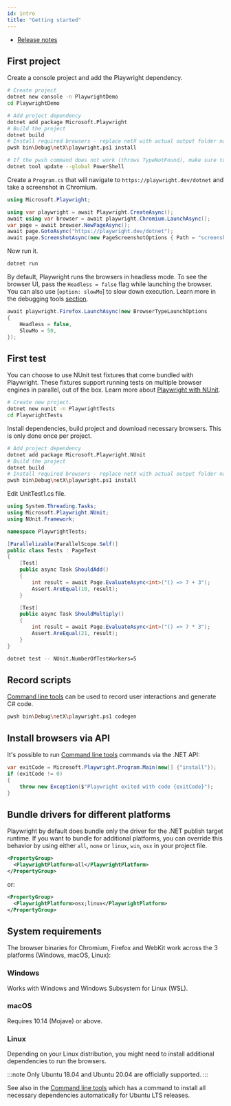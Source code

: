 ```yaml
---
id: intro
title: "Getting started"
---
```


<!-- TOC -->
- [Release notes](./release-notes.md)

## First project

Create a console project and add the Playwright dependency.

```bash
# Create project
dotnet new console -n PlaywrightDemo
cd PlaywrightDemo

# Add project dependency
dotnet add package Microsoft.Playwright
# Build the project
dotnet build
# Install required browsers - replace netX with actual output folder name, f.ex. net6.0.
pwsh bin\Debug\netX\playwright.ps1 install

# If the pwsh command does not work (throws TypeNotFound), make sure to use an up-to-date version of PowerShell.
dotnet tool update --global PowerShell
```

Create a `Program.cs` that will navigate to `https://playwright.dev/dotnet` and take a screenshot in Chromium.

```csharp
using Microsoft.Playwright;

using var playwright = await Playwright.CreateAsync();
await using var browser = await playwright.Chromium.LaunchAsync();
var page = await browser.NewPageAsync();
await page.GotoAsync("https://playwright.dev/dotnet");
await page.ScreenshotAsync(new PageScreenshotOptions { Path = "screenshot.png" });
```

Now run it.

```bash
dotnet run
```

By default, Playwright runs the browsers in headless mode. To see the browser UI, pass the `Headless = false` flag while launching the browser. You can also use [`option: slowMo`] to slow down execution. Learn more in the debugging tools [section](./debug.md).

```csharp
await playwright.Firefox.LaunchAsync(new BrowserTypeLaunchOptions
{
    Headless = false,
    SlowMo = 50,
});
```

## First test

You can choose to use NUnit test fixtures that come bundled with Playwright. These fixtures support running tests on multiple browser engines in parallel, out of the box. Learn more about [Playwright with NUnit](./test-runners.md).

```bash
# Create new project.
dotnet new nunit -n PlaywrightTests
cd PlaywrightTests
```

Install dependencies, build project and download necessary browsers. This is only done once per project.

```bash
# Add project dependency
dotnet add package Microsoft.Playwright.NUnit
# Build the project
dotnet build
# Install required browsers - replace netX with actual output folder name, f.ex. net6.0.
pwsh bin\Debug\netX\playwright.ps1 install
```

Edit UnitTest1.cs file.
```csharp
using System.Threading.Tasks;
using Microsoft.Playwright.NUnit;
using NUnit.Framework;

namespace PlaywrightTests;

[Parallelizable(ParallelScope.Self)]
public class Tests : PageTest
{
    [Test]
    public async Task ShouldAdd()
    {
        int result = await Page.EvaluateAsync<int>("() => 7 + 3");
        Assert.AreEqual(10, result);
    }

    [Test]
    public async Task ShouldMultiply()
    {
        int result = await Page.EvaluateAsync<int>("() => 7 * 3");
        Assert.AreEqual(21, result);
    }
}
```

```bash
dotnet test -- NUnit.NumberOfTestWorkers=5
```

## Record scripts

[Command line tools](./cli.md) can be used to record user interactions and generate C# code.

```bash
pwsh bin\Debug\netX\playwright.ps1 codegen
```

## Install browsers via API

It's possible to run [Command line tools](./cli.md) commands via the .NET API:

```csharp
var exitCode = Microsoft.Playwright.Program.Main(new[] {"install"});
if (exitCode != 0)
{
    throw new Exception($"Playwright exited with code {exitCode}");
}
```

## Bundle drivers for different platforms

Playwright by default does bundle only the driver for the .NET publish target runtime. If you want to bundle for additional platforms, you can
override this behavior by using either `all`, `none` or `linux`, `win`, `osx` in your project file.

```xml
<PropertyGroup>
  <PlaywrightPlatform>all</PlaywrightPlatform>
</PropertyGroup>
```

or:

```xml
<PropertyGroup>
  <PlaywrightPlatform>osx;linux</PlaywrightPlatform>
</PropertyGroup>
```

## System requirements

The browser binaries for Chromium, Firefox and WebKit work across the 3 platforms (Windows, macOS, Linux):

### Windows

Works with Windows and Windows Subsystem for Linux (WSL).

### macOS

Requires 10.14 (Mojave) or above.

### Linux

Depending on your Linux distribution, you might need to install additional
dependencies to run the browsers.

:::note
Only Ubuntu 18.04 and Ubuntu 20.04 are officially supported.
:::

See also in the [Command line tools](./cli.md#install-system-dependencies)
which has a command to install all necessary dependencies automatically for Ubuntu
LTS releases.
